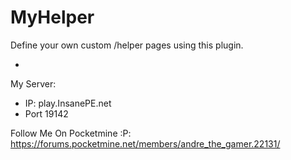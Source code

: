 # MyHelper
Define your own custom /helper pages using this plugin.


- 
My Server:
- IP: play.InsanePE.net
- Port 19142

Follow Me On Pocketmine :P: https://forums.pocketmine.net/members/andre_the_gamer.22131/
